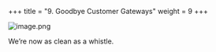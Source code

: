 +++
title = "9. Goodbye Customer Gateways"
weight = 9
+++


![image.png](/images/008-viii-clean-it-up/41-361017-image.png)


We’re now as clean as a whistle. 


